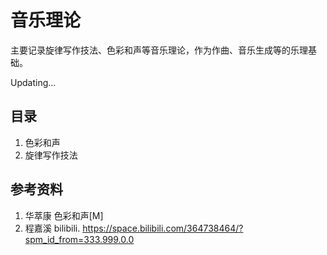 # 音乐理论

主要记录旋律写作技法、色彩和声等音乐理论，作为作曲、音乐生成等的乐理基础。

Updating...

## 目录

1. 色彩和声
2. 旋律写作技法

## 参考资料

1. 华萃康 色彩和声[M]
2. 程嘉溪 bilibili. https://space.bilibili.com/364738464/?spm_id_from=333.999.0.0
